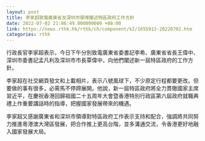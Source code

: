 ```yaml
---
layout: post
title: 李家超致電廣東省及深圳市領導闡述特區政府工作方針
date: 2022-07-02 21:06:49.000000000 +08:00
link: https://news.rthk.hk/rthk/ch/component/k2/1655913-20220702.htm
categories: rthk
---
```


行政長官李家超表示，今日下午分別致電廣東省委書記李希、廣東省省長王偉中、深圳市委書記孟凡利及深圳市市長覃偉中，向他們闡述新一屆特區政府的工作方針。

李家超在社交網頁發文和上載相片，表示八號風球下，不少原定行程都要更改。但要做的事有很多，必需馬不停蹄展開。他說，新一屆特區政府將全力貫徹國家主席習近平，在慶祝香港回歸祖國二十五周年大會暨香港特別行政區第六屆政府就職典禮上作重要講話時的指導，把握國家發展帶來的機遇。

李家超又感謝廣東省和深圳市領導對特區政府工作表示支持和配合，強調將共同努力推進粵港澳大灣區發展，把合作推上更高台階，並多溝通交流，令香港更好地融入國家發展大局。
